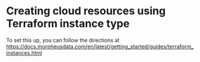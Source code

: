 # Creating cloud resources using Terraform instance type

To set this up, you can follow the directions at https://docs.morpheusdata.com/en/latest/getting_started/guides/terraform_instances.html